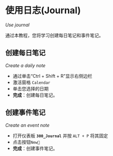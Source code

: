 # 使用日志(Journal)
*Use journal*

通过本教程，您将学习创建每日笔记和事件笔记。


## 创建每日笔记
 *Create a daily note*

- 通过单击“Ctrl + Shift + R”显示右侧边栏
- 激活窗格 `Calendar`
- 单击您选择的日期
- **完成**：创建每日笔记。

## 创建事件笔记
*Create an event note*

- 打开仪表板 **``300_Journal``** 并按 `ALT + P` 将其固定
- 点击按钮`New🎉`
- **完成**：创建事件笔记。